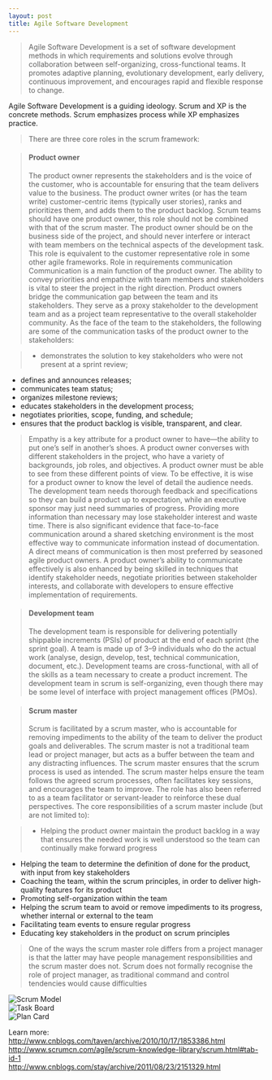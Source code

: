 ```yaml
---
layout: post
title: Agile Software Development
---
```


> Agile Software Development is a set of software development methods in which
requirements and solutions evolve through collaboration between self-organizing,
cross-functional teams. It promotes adaptive planning, evolutionary development,
early delivery, continuous improvement, and encourages rapid and flexible response to change.

Agile Software Development is a guiding ideology. Scrum and XP is the concrete methods. Scrum emphasizes process while XP emphasizes practice.  

> There are three core roles in the scrum framework:

> #### Product owner
>The product owner represents the stakeholders and is the voice of the customer, who is accountable for ensuring that the team delivers value to the business. The product owner writes (or has the team write) customer-centric items (typically user stories), ranks and prioritizes them, and adds them to the product backlog. Scrum teams should have one product owner, this role should not be combined with that of the scrum master. The product owner should be on the business side of the project, and should never interfere or interact with team members on the technical aspects of the development task. This role is equivalent to the customer representative role in some other agile frameworks.
Role in requirements communication  
Communication is a main function of the product owner. The ability to convey priorities and empathize with team members and stakeholders is vital to steer the project in the right direction. Product owners bridge the communication gap between the team and its stakeholders. They serve as a proxy stakeholder to the development team and as a project team representative to the overall stakeholder community.
As the face of the team to the stakeholders, the following are some of the communication tasks of the product owner to the stakeholders:

> * demonstrates the solution to key stakeholders who were not present at a sprint review;
* defines and announces releases;
* communicates team status;
* organizes milestone reviews;
* educates stakeholders in the development process;
* negotiates priorities, scope, funding, and schedule;
* ensures that the product backlog is visible, transparent, and clear.

> Empathy is a key attribute for a product owner to have—the ability to put one’s self in another’s shoes. A product owner converses with different stakeholders in the project, who have a variety of backgrounds, job roles, and objectives. A product owner must be able to see from these different points of view. To be effective, it is wise for a product owner to know the level of detail the audience needs. The development team needs thorough feedback and specifications so they can build a product up to expectation, while an executive sponsor may just need summaries of progress. Providing more information than necessary may lose stakeholder interest and waste time. There is also significant evidence that face-to-face communication around a shared sketching environment is the most effective way to communicate information instead of documentation. A direct means of communication is then most preferred by seasoned agile product owners.
A product owner’s ability to communicate effectively is also enhanced by being skilled in techniques that identify stakeholder needs, negotiate priorities between stakeholder interests, and collaborate with developers to ensure effective implementation of requirements.

> #### Development team
>The development team is responsible for delivering potentially shippable increments (PSIs) of product at the end of each sprint (the sprint goal). A team is made up of 3–9 individuals who do the actual work (analyse, design, develop, test, technical communication, document, etc.). Development teams are cross-functional, with all of the skills as a team necessary to create a product increment. The development team in scrum is self-organizing, even though there may be some level of interface with project management offices (PMOs).

> #### Scrum master
> Scrum is facilitated by a scrum master, who is accountable for removing impediments to the ability of the team to deliver the product goals and deliverables. The scrum master is not a traditional team lead or project manager, but acts as a buffer between the team and any distracting influences. The scrum master ensures that the scrum process is used as intended. The scrum master helps ensure the team follows the agreed scrum processes, often facilitates key sessions, and encourages the team to improve. The role has also been referred to as a team facilitator or servant-leader to reinforce these dual perspectives.
The core responsibilities of a scrum master include (but are not limited to):

> * Helping the product owner maintain the product backlog in a way that ensures the needed work is well understood so the team can continually make forward progress
* Helping the team to determine the definition of done for the product, with input from key stakeholders
* Coaching the team, within the scrum principles, in order to deliver high-quality features for its product
* Promoting self-organization within the team
* Helping the scrum team to avoid or remove impediments to its progress, whether internal or external to the team
* Facilitating team events to ensure regular progress
* Educating key stakeholders in the product on scrum principles

> One of the ways the scrum master role differs from a project manager is that the latter may have people management responsibilities and the scrum master does not. Scrum does not formally recognise the role of project manager, as traditional command and control tendencies would cause difficulties

![Scrum Model]({{site.baseurl}}/assets/agile/scrummodel.png)  
![Task Board]({{site.baseurl}}/assets/agile/taskboard.png)  
![Plan Card]({{site.baseurl}}/assets/agile/plancard.png)  

Learn more:  <br />
<http://www.cnblogs.com/taven/archive/2010/10/17/1853386.html>  
<http://www.scrumcn.com/agile/scrum-knowledge-library/scrum.html#tab-id-1>  
<http://www.cnblogs.com/stay/archive/2011/08/23/2151329.html>  
